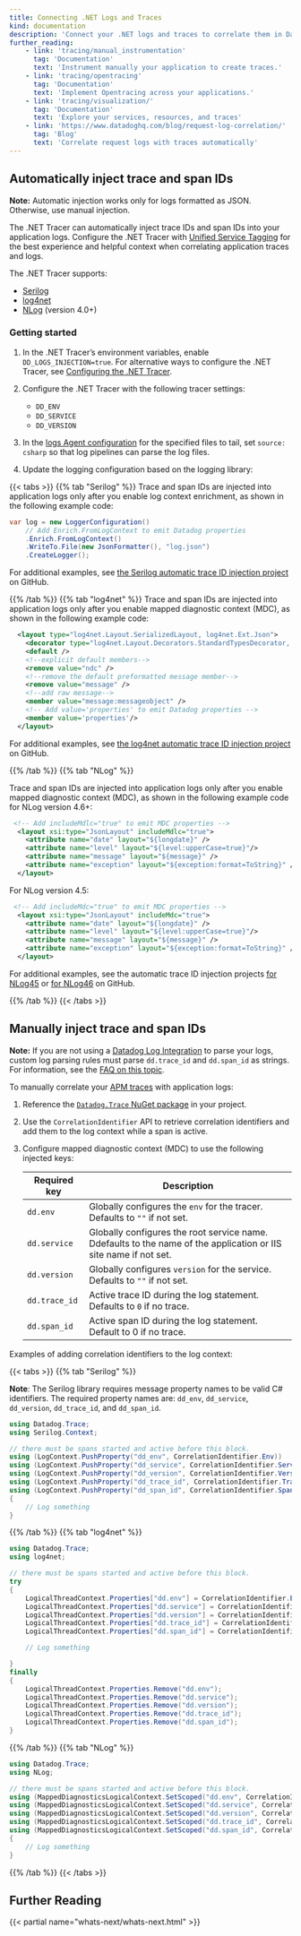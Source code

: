 ```yaml
---
title: Connecting .NET Logs and Traces
kind: documentation
description: 'Connect your .NET logs and traces to correlate them in Datadog.'
further_reading:
    - link: 'tracing/manual_instrumentation'
      tag: 'Documentation'
      text: 'Instrument manually your application to create traces.'
    - link: 'tracing/opentracing'
      tag: 'Documentation'
      text: 'Implement Opentracing across your applications.'
    - link: 'tracing/visualization/'
      tag: 'Documentation'
      text: 'Explore your services, resources, and traces'
    - link: 'https://www.datadoghq.com/blog/request-log-correlation/'
      tag: 'Blog'
      text: 'Correlate request logs with traces automatically'
---
```


## Automatically inject trace and span IDs

<div class="alert alert-info"><strong>Note:</strong> Automatic injection works only for logs formatted as JSON. Otherwise, use manual injection.</div>

The .NET Tracer can automatically inject trace IDs and span IDs into your application logs. Configure the .NET Tracer with [Unified Service Tagging][1] for the best experience and helpful context when correlating application traces and logs.

The .NET Tracer supports:
- [Serilog][2]
- [log4net][3]
- [NLog][4] (version 4.0+)


### Getting started

1. In the .NET Tracer’s environment variables, enable  `DD_LOGS_INJECTION=true`. For alternative ways to configure the .NET Tracer, see [Configuring the .NET Tracer][5].

2. Configure the .NET Tracer with the following tracer settings:
    - `DD_ENV`
    - `DD_SERVICE`
    - `DD_VERSION`

3. In the [logs Agent configuration][6] for the specified files to tail, set `source: csharp` so that log pipelines can parse the log files.

4. Update the logging configuration based on the logging library:

{{< tabs >}}
{{% tab "Serilog" %}}
Trace and span IDs are injected into application logs only after you enable log context enrichment, as shown in the following example code: 

```csharp
var log = new LoggerConfiguration()
    // Add Enrich.FromLogContext to emit Datadog properties
    .Enrich.FromLogContext()
    .WriteTo.File(new JsonFormatter(), "log.json")
    .CreateLogger();
```
For additional examples, see [the Serilog automatic trace ID injection project][1] on GitHub.


[1]: https://github.com/DataDog/dd-trace-dotnet/blob/master/samples/AutomaticTraceIdInjection/SerilogExample/Program.cs
{{% /tab %}}
{{% tab "log4net" %}}
Trace and span IDs are injected into application logs only after you enable mapped diagnostic context (MDC), as shown in the following example code:

```xml
  <layout type="log4net.Layout.SerializedLayout, log4net.Ext.Json">
    <decorator type="log4net.Layout.Decorators.StandardTypesDecorator, log4net.Ext.Json" />
    <default />
    <!--explicit default members-->
    <remove value="ndc" />
    <!--remove the default preformatted message member-->
    <remove value="message" />
    <!--add raw message-->
    <member value="message:messageobject" />
    <!-- Add value='properties' to emit Datadog properties -->
    <member value='properties'/>
  </layout>
```
For additional examples, see [the log4net automatic trace ID injection project][1] on GitHub.


[1]: https://github.com/DataDog/dd-trace-dotnet/blob/master/samples/AutomaticTraceIdInjection/Log4NetExample/log4net.config
{{% /tab %}}
{{% tab "NLog" %}}

Trace and span IDs are injected into application logs only after you enable mapped diagnostic context (MDC), as shown in the following example code for NLog version 4.6+:

```xml
 <!-- Add includeMdlc="true" to emit MDC properties -->
  <layout xsi:type="JsonLayout" includeMdlc="true">
    <attribute name="date" layout="${longdate}" />
    <attribute name="level" layout="${level:upperCase=true}"/>
    <attribute name="message" layout="${message}" />
    <attribute name="exception" layout="${exception:format=ToString}" />
  </layout>
```

For NLog version 4.5:

```xml
 <!-- Add includeMdc="true" to emit MDC properties -->
  <layout xsi:type="JsonLayout" includeMdc="true">
    <attribute name="date" layout="${longdate}" />
    <attribute name="level" layout="${level:upperCase=true}"/>
    <attribute name="message" layout="${message}" />
    <attribute name="exception" layout="${exception:format=ToString}" />
  </layout>
```
For additional examples, see the automatic trace ID injection projects [for NLog45][1] or [for NLog46][2] on GitHub.


[1]: https://github.com/DataDog/dd-trace-dotnet/blob/master/samples/AutomaticTraceIdInjection/NLog45Example/NLog.config
[2]: https://github.com/DataDog/dd-trace-dotnet/blob/master/samples/AutomaticTraceIdInjection/NLog46Example/NLog.config
{{% /tab %}}
{{< /tabs >}}


## Manually inject trace and span IDs

**Note:** If you are not using a [Datadog Log Integration][7] to parse your logs, custom log parsing rules must parse `dd.trace_id` and `dd.span_id` as strings. For information, see the [FAQ on this topic][8].

To manually correlate your [APM traces][9] with application logs:

1. Reference the [`Datadog.Trace` NuGet package][10] in your project.

2. Use the `CorrelationIdentifier` API to retrieve correlation identifiers and add them to the log context while a span is active.

3. Configure mapped diagnostic context (MDC) to use the following injected keys:

    | Required key   | Description                                  |
    | -------------- | -------------------------------------------- |
    | `dd.env`       | Globally configures the `env` for the tracer. Defaults to `""` if not set. |
    | `dd.service`   | Globally configures the root service name. Ddefaults to the name of the application or IIS site name if not set.  |
    | `dd.version`   | Globally configures `version` for the service. Defaults to `""` if not set.  |
    | `dd.trace_id`  | Active trace ID during the log statement. Defaults to `0` if no trace.  |
    | `dd.span_id`   | Active span ID during the log statement. Default to 0 if no trace. |

Examples of adding correlation identifiers to the log context:

{{< tabs >}}
{{% tab "Serilog" %}}

**Note**: The Serilog library requires message property names to be valid C# identifiers. The required property names are: `dd_env`, `dd_service`, `dd_version`, `dd_trace_id`, and `dd_span_id`.

```csharp
using Datadog.Trace;
using Serilog.Context;

// there must be spans started and active before this block.
using (LogContext.PushProperty("dd_env", CorrelationIdentifier.Env))
using (LogContext.PushProperty("dd_service", CorrelationIdentifier.Service))
using (LogContext.PushProperty("dd_version", CorrelationIdentifier.Version))
using (LogContext.PushProperty("dd_trace_id", CorrelationIdentifier.TraceId.ToString()))
using (LogContext.PushProperty("dd_span_id", CorrelationIdentifier.SpanId.ToString()))
{
    // Log something
}
```

{{% /tab %}}
{{% tab "log4net" %}}

```csharp
using Datadog.Trace;
using log4net;

// there must be spans started and active before this block.
try
{
    LogicalThreadContext.Properties["dd.env"] = CorrelationIdentifier.Env;
    LogicalThreadContext.Properties["dd.service"] = CorrelationIdentifier.Service;
    LogicalThreadContext.Properties["dd.version"] = CorrelationIdentifier.Version;
    LogicalThreadContext.Properties["dd.trace_id"] = CorrelationIdentifier.TraceId.ToString();
    LogicalThreadContext.Properties["dd.span_id"] = CorrelationIdentifier.SpanId.ToString();

    // Log something

}
finally
{
    LogicalThreadContext.Properties.Remove("dd.env");
    LogicalThreadContext.Properties.Remove("dd.service");
    LogicalThreadContext.Properties.Remove("dd.version");
    LogicalThreadContext.Properties.Remove("dd.trace_id");
    LogicalThreadContext.Properties.Remove("dd.span_id");
}
```

{{% /tab %}}
{{% tab "NLog" %}}

```csharp
using Datadog.Trace;
using NLog;

// there must be spans started and active before this block.
using (MappedDiagnosticsLogicalContext.SetScoped("dd.env", CorrelationIdentifier.Env))
using (MappedDiagnosticsLogicalContext.SetScoped("dd.service", CorrelationIdentifier.Service))
using (MappedDiagnosticsLogicalContext.SetScoped("dd.version", CorrelationIdentifier.Version))
using (MappedDiagnosticsLogicalContext.SetScoped("dd.trace_id", CorrelationIdentifier.TraceId.ToString()))
using (MappedDiagnosticsLogicalContext.SetScoped("dd.span_id", CorrelationIdentifier.SpanId.ToString()))
{
    // Log something
}
```

{{% /tab %}}
{{< /tabs >}}


## Further Reading

{{< partial name="whats-next/whats-next.html" >}}

[1]: /getting_started/tagging/unified_service_tagging
[2]: http://serilog.net
[3]: https://logging.apache.org/log4net
[4]: http://nlog-project.org
[5]: /tracing/setup_overview/setup/dotnet-core/?tab=windows#configuring-the-net-tracer
[6]: /logs/log_collection/csharp/?tab=serilog#configure-your-datadog-agent
[7]: /logs/log_collection/csharp/#configure-your-logger
[8]: /tracing/faq/why-cant-i-see-my-correlated-logs-in-the-trace-id-panel/?tab=custom
[9]: /tracing/visualization/#trace
[10]: https://www.nuget.org/packages/Datadog.Trace/
